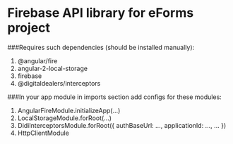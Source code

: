 # Firebase API library for eForms project
###Requires such dependencies (should be installed manually):
1. @angular/fire
2. angular-2-local-storage
3. firebase
4. @digitaldealers/interceptors

###In your app module in imports section add configs for these modules:
1. AngularFireModule.initializeApp(...)
2. LocalStorageModule.forRoot(...)
3. DidiInterceptorsModule.forRoot({ authBaseUrl: ..., applicationId: ..., ... })
4. HttpClientModule
